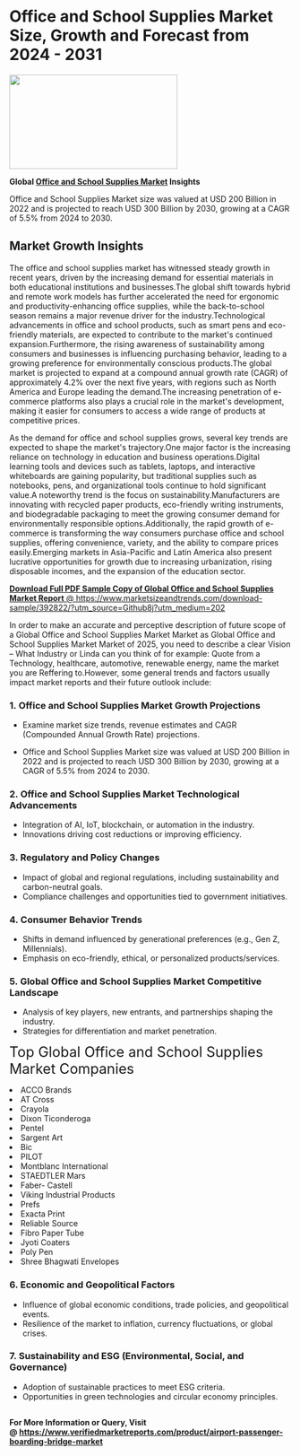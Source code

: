 <H1>Office and School Supplies Market Size, Growth and Forecast from 2024 - 2031</H1><img class="aligncenter size-medium wp-image-584254" src="https://thirdeyenews.in/wp-content/uploads/2024/09/Global-Market-Research-300x168.jpeg" alt="" width="300" height="168" /><p><strong>Global&nbsp;<a href="https://www.marketsizeandtrends.com/download-sample/392822/?utm_source=Github8j?utm_medium=202">Office and School Supplies Market</a> Insights</strong></p><p>Office and School Supplies Market size was valued at USD 200 Billion in 2022 and is projected to reach USD 300 Billion by 2030, growing at a CAGR of 5.5% from 2024 to 2030.</p><p><h2>Market Growth Insights</h2> <p>The office and school supplies market has witnessed steady growth in recent years, driven by the increasing demand for essential materials in both educational institutions and businesses.The global shift towards hybrid and remote work models has further accelerated the need for ergonomic and productivity-enhancing office supplies, while the back-to-school season remains a major revenue driver for the industry.Technological advancements in office and school products, such as smart pens and eco-friendly materials, are expected to contribute to the market's continued expansion.Furthermore, the rising awareness of sustainability among consumers and businesses is influencing purchasing behavior, leading to a growing preference for environmentally conscious products.The global market is projected to expand at a compound annual growth rate (CAGR) of approximately 4.2% over the next five years, with regions such as North America and Europe leading the demand.The increasing penetration of e-commerce platforms also plays a crucial role in the market's development, making it easier for consumers to access a wide range of products at competitive prices.</p> <p><a href="download_sample_link"></a></p> <p>As the demand for office and school supplies grows, several key trends are expected to shape the market's trajectory.One major factor is the increasing reliance on technology in education and business operations.Digital learning tools and devices such as tablets, laptops, and interactive whiteboards are gaining popularity, but traditional supplies such as notebooks, pens, and organizational tools continue to hold significant value.A noteworthy trend is the focus on sustainability.Manufacturers are innovating with recycled paper products, eco-friendly writing instruments, and biodegradable packaging to meet the growing consumer demand for environmentally responsible options.Additionally, the rapid growth of e-commerce is transforming the way consumers purchase office and school supplies, offering convenience, variety, and the ability to compare prices easily.Emerging markets in Asia-Pacific and Latin America also present lucrative opportunities for growth due to increasing urbanization, rising disposable incomes, and the expansion of the education sector.</p> <p><a href="get_more_link"></p><p><span class=""><strong>Download Full PDF Sample Copy of Global Office and School Supplies Market Report</strong> @ <a href="https://www.marketsizeandtrends.com/download-sample/392822/?utm_source=Github8j?utm_medium=202" target="_blank">https://www.marketsizeandtrends.com/download-sample/392822/?utm_source=Github8j?utm_medium=202</a></span></p><p>In order to make an accurate and perceptive description of future scope of a Global&nbsp;Office and School Supplies Market Market as Global&nbsp;Office and School Supplies Market Market of 2025, you need to describe a clear Vision &ndash; What Industry or Linda can you think of for example: Quote from a Technology, healthcare, automotive, renewable energy, name the market you are Reffering to.However, some general trends and factors usually impact market reports and their future outlook include:</p><h3>1.&nbsp;<strong>Office and School Supplies Market Growth Projections</strong></h3><ul><li>Examine market size trends, revenue estimates and CAGR (Compounded Annual Growth Rate) projections.</li><li><p>Office and School Supplies Market size was valued at USD 200 Billion in 2022 and is projected to reach USD 300 Billion by 2030, growing at a CAGR of 5.5% from 2024 to 2030.</p></li></ul><h3>2.&nbsp;<strong>Office and School Supplies Market Technological Advancements</strong></h3><ul><li>Integration of AI, IoT, blockchain, or automation in the industry.</li><li>Innovations driving cost reductions or improving efficiency.</li></ul><h3>3.&nbsp;<strong>Regulatory and Policy Changes</strong></h3><ul><li>Impact of global and regional regulations, including sustainability and carbon-neutral goals.</li><li>Compliance challenges and opportunities tied to government initiatives.</li></ul><h3>4.&nbsp;<strong>Consumer Behavior Trends</strong></h3><ul><li>Shifts in demand influenced by generational preferences (e.g., Gen Z, Millennials).</li><li>Emphasis on eco-friendly, ethical, or personalized products/services.</li></ul><h3>5.&nbsp;<strong>Global Office and School Supplies Market Competitive Landscape</strong></h3><ul><li>Analysis of key players, new entrants, and partnerships shaping the industry.</li><li>Strategies for differentiation and market penetration.</li></ul><p data-pm-slice="1 1 []"><span style="color: inherit; font-family: inherit; font-size: 25px;">Top Global Office and School Supplies Market Companies</span></p><div class="" data-test-id=""><p><li>ACCO Brands</li><li> AT Cross</li><li> Crayola</li><li> Dixon Ticonderoga</li><li> Pentel</li><li> Sargent Art</li><li> Bic</li><li> PILOT</li><li> Montblanc International</li><li> STAEDTLER Mars</li><li> Faber- Castell</li><li> Viking Industrial Products</li><li> Prefs</li><li> Exacta Print</li><li> Reliable Source</li><li> Fibro Paper Tube</li><li> Jyoti Coaters</li><li> Poly Pen</li><li> Shree Bhagwati Envelopes</li></p></div><h3>6.&nbsp;<strong>Economic and Geopolitical Factors</strong></h3><ul><li>Influence of global economic conditions, trade policies, and geopolitical events.</li><li>Resilience of the market to inflation, currency fluctuations, or global crises.</li></ul><h3>7.&nbsp;<strong>Sustainability and ESG (Environmental, Social, and Governance)</strong></h3><ul><li>Adoption of sustainable practices to meet ESG criteria.</li><li>Opportunities in green technologies and circular economy principles.</li></ul><h2><strong style="font-size: 14px;">For More Information or Query, Visit @&nbsp;</strong><a style="background-color: #ffffff; font-size: 14px;" href="https://www.marketsizeandtrends.com/report/office-and-school-supplies-market/" target="_blank">https://www.verifiedmarketreports.com/product/airport-passenger-boarding-bridge-market</a></h2>